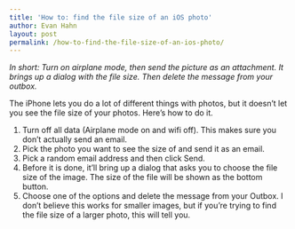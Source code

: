 ```yaml
---
title: 'How to: find the file size of an iOS photo'
author: Evan Hahn
layout: post
permalink: /how-to-find-the-file-size-of-an-ios-photo/
---
```

*In short: Turn on airplane mode, then send the picture as an attachment. It brings up a dialog with the file size. Then delete the message from your outbox.*

The iPhone lets you do a lot of different things with photos, but it doesn’t let you see the file size of your photos. Here’s how to do it.

1. Turn off all data (Airplane mode on and wifi off). This makes sure you don’t actually send an email.
2. Pick the photo you want to see the size of and send it as an email.
3. Pick a random email address and then click Send.
4. Before it is done, it’ll bring up a dialog that asks you to choose the file size of the image. The size of the file will be shown as the bottom button.
5. Choose one of the options and delete the message from your Outbox. I don’t believe this works for smaller images, but if you’re trying to find the file size of a larger photo, this will tell you.
